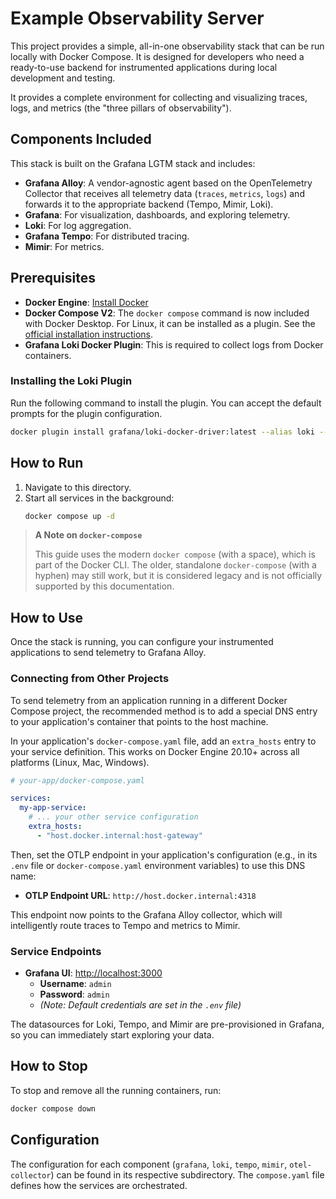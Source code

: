 # Example Observability Server

This project provides a simple, all-in-one observability stack that can be run locally with Docker Compose. It is designed for developers who need a ready-to-use backend for instrumented applications during local development and testing.

It provides a complete environment for collecting and visualizing traces, logs, and metrics (the "three pillars of observability").

## Components Included

This stack is built on the Grafana LGTM stack and includes:

-   **Grafana Alloy**: A vendor-agnostic agent based on the OpenTelemetry Collector that receives all telemetry data (`traces`, `metrics`, `logs`) and forwards it to the appropriate backend (Tempo, Mimir, Loki).
-   **Grafana**: For visualization, dashboards, and exploring telemetry.
-   **Loki**: For log aggregation.
-   **Grafana Tempo**: For distributed tracing.
-   **Mimir**: For metrics.

## Prerequisites

-   **Docker Engine**: [Install Docker](https://docs.docker.com/engine/install/)
-   **Docker Compose V2**: The `docker compose` command is now included with Docker Desktop. For Linux, it can be installed as a plugin. See the [official installation instructions](https://docs.docker.com/compose/install/).
-   **Grafana Loki Docker Plugin**: This is required to collect logs from Docker containers.

### Installing the Loki Plugin

Run the following command to install the plugin. You can accept the default prompts for the plugin configuration.

```sh
docker plugin install grafana/loki-docker-driver:latest --alias loki --grant-all-permissions
```

## How to Run

1.  Navigate to this directory.
2.  Start all services in the background:
    ```sh
    docker compose up -d
    ```

> **A Note on `docker-compose`**
>
> This guide uses the modern `docker compose` (with a space), which is part of the Docker CLI. The older, standalone `docker-compose` (with a hyphen) may still work, but it is considered legacy and is not officially supported by this documentation.

## How to Use

Once the stack is running, you can configure your instrumented applications to send telemetry to Grafana Alloy.

### Connecting from Other Projects

To send telemetry from an application running in a different Docker Compose project, the recommended method is to add a special DNS entry to your application's container that points to the host machine.

In your application's `docker-compose.yaml` file, add an `extra_hosts` entry to your service definition. This works on Docker Engine 20.10+ across all platforms (Linux, Mac, Windows).

```yaml
# your-app/docker-compose.yaml

services:
  my-app-service:
    # ... your other service configuration
    extra_hosts:
      - "host.docker.internal:host-gateway"
```

Then, set the OTLP endpoint in your application's configuration (e.g., in its `.env` file or `docker-compose.yaml` environment variables) to use this DNS name:

-   **OTLP Endpoint URL**: `http://host.docker.internal:4318`

This endpoint now points to the Grafana Alloy collector, which will intelligently route traces to Tempo and metrics to Mimir.

### Service Endpoints

-   **Grafana UI**: [http://localhost:3000](http://localhost:3000)
    -   **Username**: `admin`
    -   **Password**: `admin`
    -   *(Note: Default credentials are set in the `.env` file)*

The datasources for Loki, Tempo, and Mimir are pre-provisioned in Grafana, so you can immediately start exploring your data.

## How to Stop

To stop and remove all the running containers, run:

```sh
docker compose down
```

## Configuration

The configuration for each component (`grafana`, `loki`, `tempo`, `mimir`, `otel-collector`) can be found in its respective subdirectory. The `compose.yaml` file defines how the services are orchestrated.
